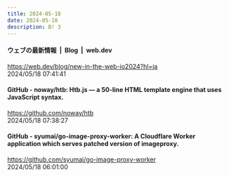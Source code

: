 ```yaml
---
title: 2024-05-18
date: 2024-05-18
description: B! 3
---
```


#### ウェブの最新情報  |  Blog  |  web.dev
https://web.dev/blog/new-in-the-web-io2024?hl=ja<br>
2024/05/18 07:41:41<br>


#### GitHub - noway/htb: Htb.js — a 50-line HTML template engine that uses JavaScript syntax.
https://github.com/noway/htb<br>
2024/05/18 07:38:27<br>


#### GitHub - syumai/go-image-proxy-worker: A Cloudflare Worker application which serves patched version of imageproxy.
https://github.com/syumai/go-image-proxy-worker<br>
2024/05/18 06:01:00<br>


